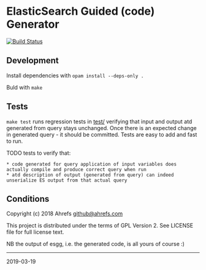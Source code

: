 ElasticSearch Guided (code) Generator
=====================================

[![Build Status](https://travis-ci.org/ahrefs/esgg.svg?branch=master)](https://travis-ci.org/ahrefs/esgg)

Development
-----------

Install dependencies with `opam install --deps-only .`

Buld with `make`

Tests
-----

`make test` runs regression tests in [test/](test/) verifying
that input and output atd generated from query stays unchanged.
Once there is an expected change in generated query - it should be committed.
Tests are easy to add and fast to run.

TODO tests to verify that:

	* code generated for query application of input variables does actually compile and produce correct query when run
	* atd description of output (generated from query) can indeed unserialize ES output from that actual query

Conditions
----------

Copyright (c) 2018 Ahrefs <github@ahrefs.com>

This project is distributed under the terms of GPL Version 2. See LICENSE file for full license text.

NB the output of esgg, i.e. the generated code, is all yours of course :)

----
2019-03-19
